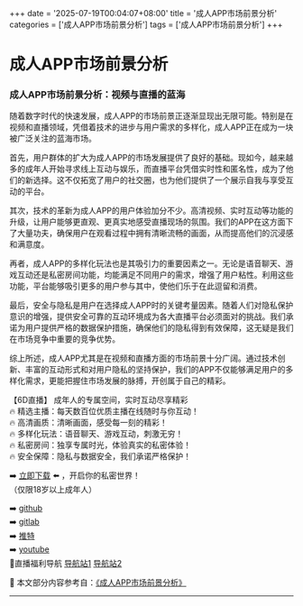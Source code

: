 +++
date = '2025-07-19T00:04:07+08:00'
title = '成人APP市场前景分析'
categories = ['成人APP市场前景分析']
tags = ['成人APP市场前景分析']
+++

# 成人APP市场前景分析

### 成人APP市场前景分析：视频与直播的蓝海

随着数字时代的快速发展，成人APP的市场前景正逐渐显现出无限可能。特别是在视频和直播领域，凭借着技术的进步与用户需求的多样化，成人APP正在成为一块被广泛关注的蓝海市场。

首先，用户群体的扩大为成人APP的市场发展提供了良好的基础。现如今，越来越多的成年人开始寻求线上互动与娱乐，而直播平台凭借实时性和匿名性，成为了他们的新选择。这不仅拓宽了用户的社交圈，也为他们提供了一个展示自我与享受互动的平台。

其次，技术的革新为成人APP的用户体验加分不少。高清视频、实时互动等功能的升级，让用户能够更直观、更真实地感受直播现场的氛围。我们的APP在这方面下了大量功夫，确保用户在观看过程中拥有清晰流畅的画面，从而提高他们的沉浸感和满意度。

再者，成人APP的多样化玩法也是其吸引力的重要因素之一。无论是语音聊天、游戏互动还是私密房间功能，均能满足不同用户的需求，增强了用户粘性。利用这些功能，平台能够吸引更多的用户参与其中，使他们乐于在此逗留和消费。

最后，安全与隐私是用户在选择成人APP时的关键考量因素。随着人们对隐私保护意识的增强，提供安全可靠的互动环境成为各大直播平台必须面对的挑战。我们承诺为用户提供严格的数据保护措施，确保他们的隐私得到有效保障，这无疑是我们在市场竞争中重要的竞争优势。

综上所述，成人APP尤其是在视频和直播方面的市场前景十分广阔。通过技术创新、丰富的互动形式和对用户隐私的坚持保护，我们的APP不仅能够满足用户的多样化需求，更能把握住市场发展的脉搏，开创属于自己的精彩。

【6D直播】
成年人的专属空间，实时互动尽享精彩  
🔥 精选主播：每天数百位优质主播在线随时与你互动！  
🔥 高清画质：清晰画面，感受每一刻的精彩！  
🔥 多样化玩法：语音聊天、游戏互动，刺激无穷！  
🔥 私密房间：独享专属时光，体验真实的私密体验！  
🔥 安全保障：隐私与数据安全，我们承诺严格保护！

➡️ [立即下载](https://down123.s3.ap-east-1.amazonaws.com/down/down.html?channelCode=blog) ⬅️ ，开启你的私密世界！  
（仅限18岁以上成年人）

➡️ [github](https://aldult-live.github.io/)  
➡️ [gitlab](https://seo-09598d.gitlab.io/)  
➡️ [推特](https://x.com/wegame33)  
➡️ [youtube](https://www.youtube.com/@6Dlive)  
🔞直播福利导航 [导航站1](https://webstack-86085a.gitlab.io/) [导航站2](https://onlygit123-2.github.io/)


📘 本文部分内容参考自：[《成人APP市场前景分析》](https://github.com/xiaohongmaozhibozuixin/live)

---
